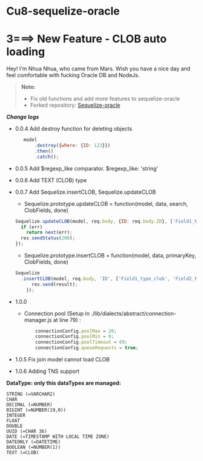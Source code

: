 **Cu8-sequelize-oracle**
===================

3===> New Feature - CLOB auto loading 
=======

Hey! I'm Nhua Nhua, who came from Mars. Wish you have a nice day and feel comfortable with fucking Oracle DB and NodeJs.


> **Note:**
> - Fix old functions and add more features to sequelize-oracle
> - Forked repository: [Sequelize-oracle](https://github.com/adeo-proxideco/sequelize-oracle)


***_Change logs_***

 - 0.0.4 Add destroy function for deleting objects
 
     ```javascript
        model
            .destroy({where: {ID: 123}})
            .then()
            .catch();
    ```
 - 0.0.5 Add $regexp_like comparator. $regexp_like: 'string'
 - 0.0.6 Add TEXT (CLOB) type
 - 0.0.7 Add Sequelize.insertCLOB, Sequelize.updateCLOB
    - Sequelize.prototype.updateCLOB = function(model, data, search, ClobFields, done)
    ```javascript
    Sequelize.updateCLOB(model, req.body, {ID: req.body.ID}, ['Field1_type_clob', 'Field2_type_clob'], function (err) {
      if (err)
        return next(err);
      res.sendStatus(200);
    });
    ```
    - Sequelize.prototype.insertCLOB = function(model, data, primaryKey, ClobFields, done)
    ```javascript
    Sequelize
      .insertCLOB(model, req.body, 'ID', ['Field1_type_clob', 'Field2_type_clob'], function (err, result) {
          res.send(result);
        });
    ```
 - 1.0.0 
   - Connection pool (Setup in ./lib/dialects/abstract/connection-manager.js at line 79) :
      ```javascript
          connectionConfig.poolMax = 20;
          connectionConfig.poolMin = 0;
          connectionConfig.poolTimeout = 69;
          connectionConfig.queueRequests = true;
      ```
 - 1.0.5 Fix join model cannot load CLOB

 - 1.0.6 Adding TNS support

**DataType: only this dataTypes are managed:**

    STRING (=VARCHAR2)
    CHAR
    DECIMAL (=NUMBER)
    BIGINT (=NUMBER(19,0))
    INTEGER
    FLOAT
    DOUBLE
    UUID (=CHAR 36)
    DATE (=TIMESTAMP WITH LOCAL TIME ZONE)
    DATEONLY (=DATETIME)
    BOOLEAN (=NUMBER(1))
    TEXT (=CLOB)
